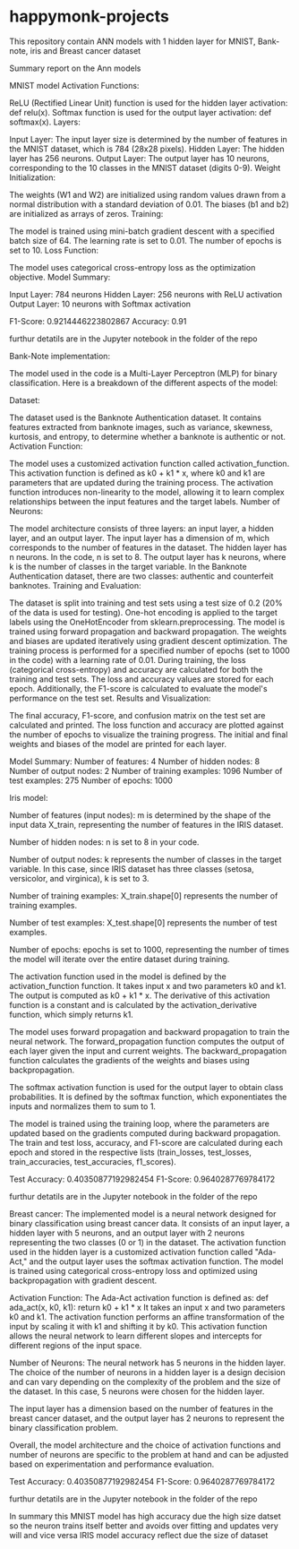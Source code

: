# happymonk-projects
This repository contain ANN models with 1 hidden layer for MNIST, Bank-note, iris and Breast cancer dataset

Summary report on the Ann models



MNIST model
Activation Functions:

ReLU (Rectified Linear Unit) function is used for the hidden layer activation: def relu(x). Softmax function is used for the output layer activation: def softmax(x). Layers:

Input Layer: The input layer size is determined by the number of features in the MNIST dataset, which is 784 (28x28 pixels). Hidden Layer: The hidden layer has 256 neurons. Output Layer: The output layer has 10 neurons, corresponding to the 10 classes in the MNIST dataset (digits 0-9). Weight Initialization:

The weights (W1 and W2) are initialized using random values drawn from a normal distribution with a standard deviation of 0.01. The biases (b1 and b2) are initialized as arrays of zeros. Training:

The model is trained using mini-batch gradient descent with a specified batch size of 64. The learning rate is set to 0.01. The number of epochs is set to 10. Loss Function:

The model uses categorical cross-entropy loss as the optimization objective. Model Summary:

Input Layer: 784 neurons Hidden Layer: 256 neurons with ReLU activation Output Layer: 10 neurons with Softmax activation

F1-Score: 0.9214446223802867
Accuracy: 0.91

furthur detatils are in the Jupyter notebook in the folder of the repo



Bank-Note implementation:

The model used in the code is a Multi-Layer Perceptron (MLP) for binary classification. Here is a breakdown of the different aspects of the model:

Dataset:

The dataset used is the Banknote Authentication dataset. It contains features extracted from banknote images, such as variance, skewness, kurtosis, and entropy, to determine whether a banknote is authentic or not.
Activation Function:

The model uses a customized activation function called activation_function. This activation function is defined as k0 + k1 * x, where k0 and k1 are parameters that are updated during the training process. The activation function introduces non-linearity to the model, allowing it to learn complex relationships between the input features and the target labels.
Number of Neurons:

The model architecture consists of three layers: an input layer, a hidden layer, and an output layer.
The input layer has a dimension of m, which corresponds to the number of features in the dataset.
The hidden layer has n neurons. In the code, n is set to 8.
The output layer has k neurons, where k is the number of classes in the target variable. In the Banknote Authentication dataset, there are two classes: authentic and counterfeit banknotes.
Training and Evaluation:

The dataset is split into training and test sets using a test size of 0.2 (20% of the data is used for testing).
One-hot encoding is applied to the target labels using the OneHotEncoder from sklearn.preprocessing.
The model is trained using forward propagation and backward propagation. The weights and biases are updated iteratively using gradient descent optimization.
The training process is performed for a specified number of epochs (set to 1000 in the code) with a learning rate of 0.01.
During training, the loss (categorical cross-entropy) and accuracy are calculated for both the training and test sets. The loss and accuracy values are stored for each epoch.
Additionally, the F1-score is calculated to evaluate the model's performance on the test set.
Results and Visualization:

The final accuracy, F1-score, and confusion matrix on the test set are calculated and printed.
The loss function and accuracy are plotted against the number of epochs to visualize the training progress.
The initial and final weights and biases of the model are printed for each layer.

Model Summary:
Number of features: 4
Number of hidden nodes: 8
Number of output nodes: 2
Number of training examples: 1096
Number of test examples: 275
Number of epochs: 1000


Iris model:

Number of features (input nodes): m is determined by the shape of the input data X_train, representing the number of features in the IRIS dataset.

Number of hidden nodes: n is set to 8 in your code.

Number of output nodes: k represents the number of classes in the target variable. In this case, since IRIS dataset has three classes (setosa, versicolor, and virginica), k is set to 3.

Number of training examples: X_train.shape[0] represents the number of training examples.

Number of test examples: X_test.shape[0] represents the number of test examples.

Number of epochs: epochs is set to 1000, representing the number of times the model will iterate over the entire dataset during training.

The activation function used in the model is defined by the activation_function function. It takes input x and two parameters k0 and k1. The output is computed as k0 + k1 * x. The derivative of this activation function is a constant and is calculated by the activation_derivative function, which simply returns k1.

The model uses forward propagation and backward propagation to train the neural network. The forward_propagation function computes the output of each layer given the input and current weights. The backward_propagation function calculates the gradients of the weights and biases using backpropagation.

The softmax activation function is used for the output layer to obtain class probabilities. It is defined by the softmax function, which exponentiates the inputs and normalizes them to sum to 1.

The model is trained using the training loop, where the parameters are updated based on the gradients computed during backward propagation. The train and test loss, accuracy, and F1-score are calculated during each epoch and stored in the respective lists (train_losses, test_losses, train_accuracies, test_accuracies, f1_scores).

Test Accuracy: 0.40350877192982454
F1-Score: 0.9640287769784172

furthur detatils are in the Jupyter notebook in the folder of the repo

Breast cancer:
The implemented model is a neural network designed for binary classification using breast cancer data. It consists of an input layer, a hidden layer with 5 neurons, and an output layer with 2 neurons representing the two classes (0 or 1) in the dataset. The activation function used in the hidden layer is a customized activation function called "Ada-Act," and the output layer uses the softmax activation function. The model is trained using categorical cross-entropy loss and optimized using backpropagation with gradient descent.

Activation Function:
The Ada-Act activation function is defined as:
def ada_act(x, k0, k1):
    return k0 + k1 * x
It takes an input x and two parameters k0 and k1. The activation function performs an affine transformation of the input by scaling it with k1 and shifting it by k0. This activation function allows the neural network to learn different slopes and intercepts for different regions of the input space.

Number of Neurons:
The neural network has 5 neurons in the hidden layer. The choice of the number of neurons in a hidden layer is a design decision and can vary depending on the complexity of the problem and the size of the dataset. In this case, 5 neurons were chosen for the hidden layer.

The input layer has a dimension based on the number of features in the breast cancer dataset, and the output layer has 2 neurons to represent the binary classification problem.

Overall, the model architecture and the choice of activation functions and number of neurons are specific to the problem at hand and can be adjusted based on experimentation and performance evaluation.

Test Accuracy: 0.40350877192982454
F1-Score: 0.9640287769784172


furthur detatils are in the Jupyter notebook in the folder of the repo


In summary this MNIST model has high accuracy due the high size datset so the neuron trains itself better and avoids over fitting and updates very will and vice versa IRIS model accuracy reflect due the size of dataset

